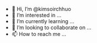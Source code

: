 - 👋 Hi, I’m @kimsoirchhuo
- 👀 I’m interested in ...
- 🌱 I’m currently learning ...
- 💞️ I’m looking to collaborate on ...
- 📫 How to reach me ...

<!---
kimsoirchhuo/kimsoirchhuo is a ✨ special ✨ repository because its `README.md` (this file) appears on your GitHub profile.
You can click the Preview link to take a look at your changes.
--->
